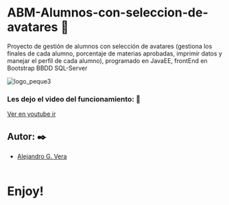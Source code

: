 # ABM-Alumnos-con-seleccion-de-avatares 🚀
Proyecto de gestión de alumnos con selección de avatares (gestiona los finales de cada alumno, porcentaje de materias aprobadas, imprimir datos y manejar el perfil de cada alumno), programado en JavaEE, frontEnd en Bootstrap BBDD SQL-Server

![logo_peque3](https://user-images.githubusercontent.com/10841467/64066982-11f2db80-cbf7-11e9-898b-083a012b1a24.jpg)

### Les dejo el video del funcionamiento: 🔧
[Ver en youtube ir](https://www.youtube.com/watch?v=3TmNe4m7Km0)

## Autor: ✒️
* [Alejandro G. Vera](https://linkedin.com/in/alejandro-gonzalo-vera/)
<br/></br>
# Enjoy!
